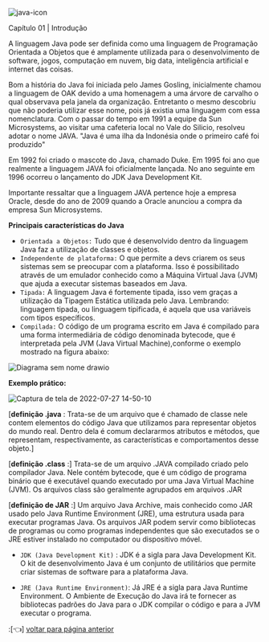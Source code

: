 ![java-icon](https://user-images.githubusercontent.com/40298927/174925141-07490c3f-d64f-4db3-b6b5-e32329127264.png)  

Capítulo 01 | Introdução

<p> 
A linguagem Java pode ser definida como uma linguagem de Programação Orientada a Objetos que é amplamente utilizada para o desenvolvimento de software, jogos, computação em nuvem, big data, inteligência artificial e internet das coisas. 

Bom a história do Java foi iniciada pelo James Gosling, inicialmente chamou a linguagem de OAK devido a uma homenagem a uma árvore de carvalho o qual observava pela janela da organização. Entretanto o mesmo descobriu que não poderia utilizar esse nome, pois já existia uma linguagem com essa nomenclatura. Com o passar do tempo em 1991 a equipe da Sun Microsystems, ao visitar uma cafeteria local no Vale do Silicio, resolveu adotar o nome JAVA. "Java é uma ilha da Indonésia onde o primeiro café foi produzido"

Em 1992 foi criado o mascote do Java, chamado Duke. Em 1995 foi ano que realmente a linguagem JAVA foi oficialmente lançada. No ano seguinte em 1996 ocorreu o lançamento do JDK Java Development Kit. 

Importante ressaltar que a linguagem JAVA pertence hoje a empresa Oracle, desde do ano de 2009 quando a Oracle anunciou a compra da empresa Sun Microsystems. 
</p>

**Principais características do Java**
* `Orientada a Objetos:` Tudo que é desenvolvido dentro da linguagem Java faz a utilização de classes e objetos.
* `Independente de plataforma:` O que permite a devs criarem os seus sistemas sem se preocupar com a plataforma. Isso é possibilitado através de um emulador conhecido como a Máquina Virtual Java (JVM) que ajuda a executar sistemas baseados em Java.
* `Tipada:` A linguagem Java é fortemente tipada, isso vem graças a utilização da Tipagem Estática utilizada pelo Java. Lembrando: linguagem tipada, ou linguagem tipificada, é aquela que usa variáveis com tipos específicos.
* `Compilada:` O código de um programa escrito em Java é compilado para uma forma intermediária de código denominada bytecode, que é interpretada pela JVM (Java Virtual Machine),conforme o exemplo mostrado na figura abaixo:

![Diagrama sem nome drawio](https://user-images.githubusercontent.com/40298927/181348767-c0301992-31f2-4a36-a5ec-a62a542813d1.png)

**Exemplo prático:** 

![Captura de tela de 2022-07-27 14-50-10](https://user-images.githubusercontent.com/40298927/181336869-af322f58-7388-4414-95fb-542e9b4d0397.png)


[**definição .java** : Trata-se de um arquivo que é chamado de classe nele contem elementos do código Java que utilizamos para representar objetos do mundo real. Dentro dela é comum declararmos atributos e métodos, que representam, respectivamente, as características e comportamentos desse objeto.]

[**definição .class** :] Trata-se de um arquivo .JAVA compilado criado pelo compilador Java. Nele contém bytecode, que é um código de programa binário que é executável quando executado por uma Java Virtual Machine (JVM). Os arquivos class são geralmente agrupados em arquivos .JAR

[**definição de JAR** :] Um arquivo Java Archive, mais conhecido como JAR usado pelo Java Runtime Environment (JRE), uma estrutura usada para executar programas Java. Os arquivos JAR podem servir como bibliotecas de programas ou como programas independentes que são executados se o JRE estiver instalado no computador ou dispositivo móvel.

* `JDK (Java Development Kit)` : JDK é a sigla para Java Development Kit. O kit de desenvolvimento Java é um conjunto de utilitários que permite criar sistemas de software para a plataforma Java.

* `JRE (Java Runtime Environment)`: Já JRE é a sigla para Java Runtime Environment. O Ambiente de Execução do Java irá te fornecer as bibliotecas padrões do Java para o JDK compilar o código e para a JVM executar o programa.


:[👈] <a href="https://github.com/agathapaiiva/blog-java/blob/0e736414432447d6e26f0ab5a69d34dc20f478a5/README.md"> voltar para página anterior </a>
